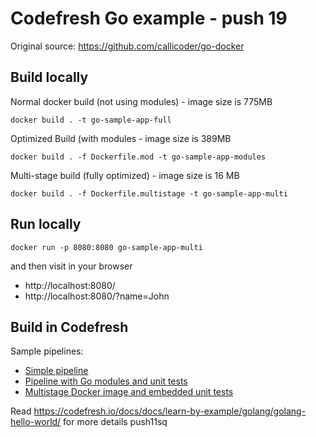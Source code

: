 # Codefresh Go example - push 19

Original source: https://github.com/callicoder/go-docker

## Build locally

Normal docker build (not using modules) - image size is 775MB

`docker build . -t go-sample-app-full`

Optimized Build (with modules - image size is 389MB

`docker build . -f Dockerfile.mod -t go-sample-app-modules`

Multi-stage build (fully optimized) - image size is 16 MB

`docker build . -f Dockerfile.multistage -t go-sample-app-multi`

## Run locally

`docker run -p 8080:8080 go-sample-app-multi`

and then visit in your browser

* http://localhost:8080/
* http://localhost:8080/?name=John

## Build in Codefresh

Sample pipelines:

* [Simple pipeline](codefresh.yml)
* [Pipeline with Go modules and unit tests](codefresh-gomod.yml)
* [Multistage Docker image and embedded unit tests](codefresh-multi-stage.yml)

Read https://codefresh.io/docs/docs/learn-by-example/golang/golang-hello-world/ for more details
push11sq



